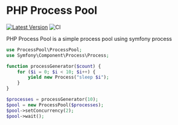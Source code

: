 PHP Process Pool
================

[![Latest Version](https://img.shields.io/github/release/andersondanilo/process-pool.svg?style=flat-square)](https://github.com/andersondanilo/process-pool/releases)
![CI](https://github.com/andersondanilo/process-pool/workflows/CI/badge.svg)

PHP Process Pool is a simple process pool using symfony process

```php
use ProcessPool\ProcessPool;
use Symfony\Component\Process\Process;

function processGenerator($count) {
    for ($i = 0; $i < 10; $i++) {
        yield new Process("sleep $i");
    }
}

$processes = processGenerator(10);
$pool = new ProcessPool($processes);
$pool->setConcurrency(2);
$pool->wait();
```
